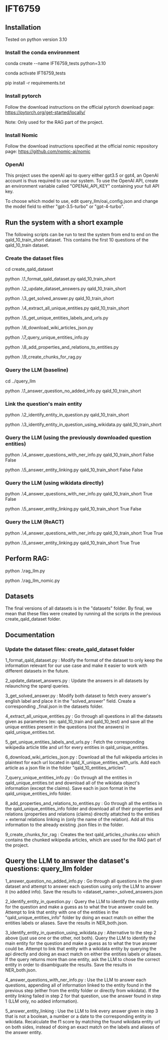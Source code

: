 # IFT6759

## Installation

Tested on python version 3.10

### Install the conda environment
conda create --name IFT6759_tests python=3.10

conda activate IFT6759_tests

pip install -r requirements.txt

### Install pytorch
Follow the download instructions on the official pytorch download page: https://pytorch.org/get-started/locally/

Note: Only used for the RAG part of the project.

### Install Nomic
Follow the download instructions specified at the official nomic repository page: https://github.com/nomic-ai/nomic

### OpenAI

This project uses the openAI api to query either gpt3.5 or gpt4, an OpenAI account is thus required to use our system. To use the OpenAI API, create an environment variable called "OPENAI_API_KEY" containing your full API key.

To choose which model to use, edit query_llm/oai_config.json and change the model field to either "gpt-3.5-turbo" or "gpt-4-turbo".

## Run the system with a short example

The following scripts can be run to test the system from end to end on the qald_10_train_short dataset. This contains the first 10 questions of the qald_10_train dataset.

### Create the dataset files

cd create_qald_dataset

python .\1_format_qald_dataset.py qald_10_train_short

python .\2_update_dataset_answers.py qald_10_train_short

python .\3_get_solved_answer.py qald_10_train_short

python .\4_extract_all_unique_entities.py qald_10_train_short

python .\5_get_unique_entities_labels_and_urls.py

python .\6_download_wiki_articles_json.py

python .\7_query_unique_entities_info.py

python .\8_add_properties_and_relations_to_entities.py

python .\9_create_chunks_for_rag.py

### Query the LLM (baseline)

cd ../query_llm

python .\1_answer_question_no_added_info.py qald_10_train_short

### Link the question's main entity

python .\2_identify_entity_in_question.py qald_10_train_short

python .\3_identify_entity_in_question_using_wikidata.py qald_10_train_short

### Query the LLM (using the previously downloaded question entities)

python .\4_answer_questions_with_ner_info.py qald_10_train_short False False

python .\5_answer_entity_linking.py qald_10_train_short False False

### Query the LLM (using wikidata directly)

python .\4_answer_questions_with_ner_info.py qald_10_train_short True False

python .\5_answer_entity_linking.py qald_10_train_short True False

### Query the LLM (ReACT)

python .\4_answer_questions_with_ner_info.py qald_10_train_short True True

python .\5_answer_entity_linking.py qald_10_train_short True True

## Perform RAG:

python .\rag_llm.py

python .\rag_llm_nomic.py

## Datasets

The final versions of all datasets is in the "datasets" folder. By final, we mean that these files were created by running all the scripts in the previous create_qald_dataset folder.

## Documentation

### Update the dataset files: create_qald_dataset folder

1_format_qald_dataset.py : Modify the format of the dataset to only keep the information relevant for our use case and make it easier to work with different datasets in the future.

2_update_dataset_answers.py : Update the answers in all datasets by relaunching the sparql queries.

3_get_solved_answer.py : Modify both dataset to fetch every answer's english label and place it in the "solved_answer" field. Create a corresponding <dataset name>_final.json in the datasets folder.

4_extract_all_unique_entities.py : Go through all questions in all the datasets given as parameters (ex: qald_10_train and qald_10_test) and save all the unique entities present in the questions (not the answers) in qald_unique_entities.txt. 

5_get_unique_entities_labels_and_urls.py : Fetch the corresponding wikipedia article title and url for every entities in qald_unique_entities.

6_download_wiki_articles_json.py : Download all the full wikipedia articles in plaintext for each url located in qald_X_unique_entities_with_urls. Add each article as a json file in the folder "qald_10_entities_articles".

7_query_unique_entities_info.py : Go through all the entities in qald_unique_entities.txt and download all of the wikidata object's information (except the claims). Save each in json format in the qald_unique_entities_info folder.

8_add_properties_and_relations_to_entities.py : Go through all the entities in the qald_unique_entities_info folder and download all of their properties and relations (properties and relations (claims) directly attatched to the entities + external relations linking in (only the name of the relation). Add all this information to the already existing .json files in the folder.

9_create_chunks_for_rag : Creates the text qald_articles_chunks.csv which contains the chunked wikipedia articles, which are used for the RAG part of the project.

## Query the LLM to answer the dataset's questions: query_llm folder

1_answer_question_no_added_info.py : Go through all questions in the given dataset and attempt to answer each question using only the LLM to answer it (no added info). Save the results to <dataset_name>_solved_answers.json

2_identify_entity_in_question.py : Query the LLM to identify the main entity for the question and make a guess as to what the true answer could be. Attempt to link that entity with one of the entities in the "qald_unique_entities_info" folder by doing an exact match on either the entities labels or aliases. Save the results in NER_both.json.

3_identify_entity_in_question_using_wikidata.py : Alternative to the step 2 above (just use one or the other, not both). Query the LLM to identify the main entity for the question and make a guess as to what the true answer could be. Attempt to link that entity with a wikidata entity by querying the api directly and doing an exact match on either the entities labels or aliases. If the query returns more than one entity, ask the LLM to chose the correct entity in order to disambiguate the results. Save the results in NER_both.json.

4_answer_questions_with_ner_info.py : Use the LLM to answer each questions, appending all of information linked to the entity found in the previous step (either from the entity folder or directly from wikidata). If the entity linking failed in step 2 for that question, use the answer found in step 1 (LLM only, no added information).

5_answer_entity_linking : Use the LLM to link every answer given in step 3 that is not a boolean, a number or a date to the corresponding entity in wikidata. Recalculate the f1 score by matching the found wikidata entity url on both sides, instead of doing an exact match on the labels and aliases of the answer entity.
